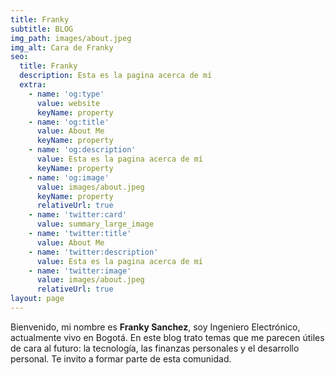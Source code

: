 ```yaml
---
title: Franky
subtitle: BLOG
img_path: images/about.jpeg
img_alt: Cara de Franky
seo:
  title: Franky
  description: Esta es la pagina acerca de mí
  extra:
    - name: 'og:type'
      value: website
      keyName: property
    - name: 'og:title'
      value: About Me
      keyName: property
    - name: 'og:description'
      value: Esta es la pagina acerca de mí
      keyName: property
    - name: 'og:image'
      value: images/about.jpeg
      keyName: property
      relativeUrl: true
    - name: 'twitter:card'
      value: summary_large_image
    - name: 'twitter:title'
      value: About Me
    - name: 'twitter:description'
      value: Esta es la pagina acerca de mí
    - name: 'twitter:image'
      value: images/about.jpeg
      relativeUrl: true
layout: page
---
```


Bienvenido, mi nombre es **Franky Sanchez**, soy Ingeniero Electrónico, actualmente vivo en Bogotá. En este blog trato temas que me parecen útiles de cara al futuro: la tecnología, las finanzas personales y el desarrollo personal. Te invito a formar parte de esta comunidad.

<!-- Hi, i am **Franky Sanchez** i work as a Electronical Enginner in Bogota City in Colombia
*Thank You for reading!* -->
